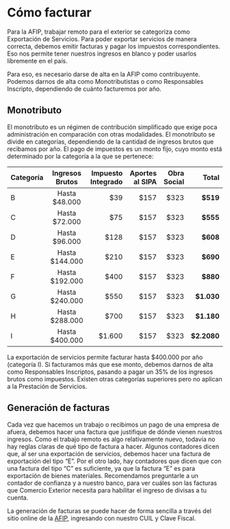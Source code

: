 # Cómo facturar

Para la AFIP, trabajar remoto para el exterior se categoriza como Exportación de Servicios. Para poder exportar servicios de manera correcta, debemos emitir facturas y pagar los impuestos correspondientes. Eso nos permite tener nuestros ingresos en blanco y poder usarlos libremente en el país.

Para eso, es necesario darse de alta en la AFIP como contribuyente. Podemos darnos de alta como Monotributistas o como Responsables Inscripto, dependiendo de cuánto facturemos por año.

## Monotributo
El monotributo es un régimen de contribución simplificado que exige poca administración en comparación con otras modalidades. El monotributo se divide en categorías, dependiendo de la cantidad de ingresos brutos que recibamos por año. El pago de impuestos es un monto fijo, cuyo monto está determinado por la categoría a la que se pertenece:

| Categoría        | Ingresos Brutos           | Impuesto Integrado  | Aportes al SIPA  | Obra Social  | Total  |
| ------------- |:-------------:| -----:| -----:| -----:| -----:|
| B      | Hasta $48.000 | $39 | $157 | $323 | <b>$519</b> |
| C      | Hasta $72.000 | $75 | $157 | $323 | <b>$555</b> |
| D      | Hasta $96.000 | $128 | $157 | $323 | <b>$608</b> |
| E      | Hasta $144.000 | $210 | $157 | $323 | <b>$690</b> |
| F      | Hasta $192.000 | $400 | $157 | $323 | <b>$880</b> |
| G      | Hasta $240.000 | $550 | $157 | $323 | <b>$1.030</b> |
| H      | Hasta $288.000 | $700 | $157 | $323 | <b>$1.180</b> |
| I      | Hasta $400.000 | $1.600 | $157 | $323 | <b>$2.2080</b> |

La exportación de servicios permite facturar hasta $400.000 por año (categoría I). Si facturamos más que ese monto, debemos darnos de alta como Responsables Inscriptos, pasando a pagar un 35% de los ingresos brutos como impuestos. Existen otras categorías superiores pero no aplican a la Prestación de Servicios.

## Generación de facturas
Cada vez que hacemos un trabajo o recibimos un pago de una empresa de afuera, debemos hacer una factura que justifique de dónde vienen nuestros ingresos. Como el trabajo remoto es algo relativamente nuevo, todavía no hay reglas claras de qué tipo de factura a hacer. Algunos contadores dicen que, al ser una exportación de servicios, debemos hacer una factura de exportación del tipo “E”. Por el otro lado, hay contadores que dicen que con una factura del tipo “C” es suficiente, ya que la factura “E” es para exportación de bienes materiales. Recomendamos preguntarle a un contador de confianza y a nuestro banco, para ver cuáles son las facturas que Comercio Exterior necesita para habilitar el ingreso de divisas a tu cuenta.

La generación de facturas se puede hacer de forma sencilla a través del sitio online de la [AFIP](http://www.afip.gob.ar/), ingresando con nuestro CUIL y Clave Fiscal.
